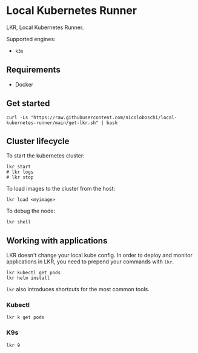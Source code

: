 # Local Kubernetes Runner

LKR, Local Kubernetes Runner.

Supported engines:
- `k3s`

## Requirements
- Docker

## Get started

```
curl -Ls "https://raw.githubusercontent.com/nicoloboschi/local-kubernetes-runner/main/get-lkr.sh" | bash
```


## Cluster lifecycle
To start the kubernetes cluster:

```
lkr start
# lkr logs
# lkr stop
```

To load images to the cluster from the host:

```
lkr load <myimage>
```

To debug the node: 

```
lkr shell
```

## Working with applications

LKR doesn't change your local kube config.
In order to deploy and monitor applications in LKR, you need to prepend your commands with `lkr`.

```
lkr kubectl get pods
lkr helm install
```

`lkr` also introduces shortcuts for the most common tools.


### Kubectl

```
lkr k get pods
```

### K9s

```
lkr 9
```



